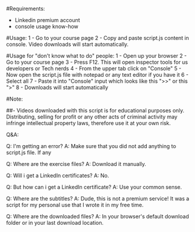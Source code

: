 #Requirements:
- Linkedin premium account
- console usage know-how

#Usage:
1 - Go to your course page
2 - Copy and paste script.js content in console. Video downloads will start automatically.

#Usage for "don't know what to do" people:
1 - Open up your browser
2 - Go to your course page
3 - Press F12. This will open inspector tools for us developers or Tech nerds
4 - From the upper tab click on "Console"
5 - Now open the script.js file with notepad or any text editor if you have it
6 - Select all
7 - Paste it into "Console" input which looks like this ">>" or this ">"
8 - Downloads will start automatically

#Note:

##- Videos downloaded with this script is for educational purposes only. Distributing, selling for profit or any other acts of criminal activity may infringe intellectual property laws, therefore use it at your own risk.

Q&A:

Q: I'm getting an error?
A: Make sure that you did not add anything to script.js file. If any

Q: Where are the exercise files?
A: Download it manually.

Q: Will i get a LinkedIn certificates?
A: No.

Q: But how can i get a LinkedIn certificate?
A: Use your common sense.

Q: Where are the subtitles?
A: Dude, this is not a premium service! It was a script for my personal use that I wrote it in my free time.

Q: Where are the downloaded files?
A: In your browser's default download folder or in your last download location.